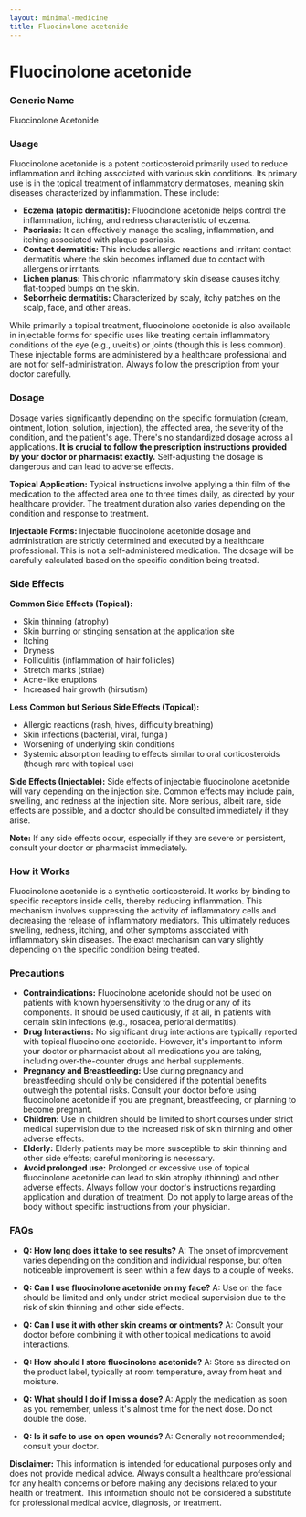 ```yaml
---
layout: minimal-medicine
title: Fluocinolone acetonide
---
```


# Fluocinolone acetonide
### Generic Name
Fluocinolone Acetonide

### Usage

Fluocinolone acetonide is a potent corticosteroid primarily used to reduce inflammation and itching associated with various skin conditions.  Its primary use is in the topical treatment of inflammatory dermatoses, meaning skin diseases characterized by inflammation.  These include:

* **Eczema (atopic dermatitis):**  Fluocinolone acetonide helps control the inflammation, itching, and redness characteristic of eczema.
* **Psoriasis:** It can effectively manage the scaling, inflammation, and itching associated with plaque psoriasis.
* **Contact dermatitis:** This includes allergic reactions and irritant contact dermatitis where the skin becomes inflamed due to contact with allergens or irritants.
* **Lichen planus:** This chronic inflammatory skin disease causes itchy, flat-topped bumps on the skin.
* **Seborrheic dermatitis:** Characterized by scaly, itchy patches on the scalp, face, and other areas.


While primarily a topical treatment, fluocinolone acetonide is also available in injectable forms for specific uses like treating certain inflammatory conditions of the eye (e.g., uveitis) or joints (though this is less common).  These injectable forms are administered by a healthcare professional and are not for self-administration.  Always follow the prescription from your doctor carefully.


### Dosage

Dosage varies significantly depending on the specific formulation (cream, ointment, lotion, solution, injection), the affected area, the severity of the condition, and the patient's age.  There's no standardized dosage across all applications.  **It is crucial to follow the prescription instructions provided by your doctor or pharmacist exactly.**  Self-adjusting the dosage is dangerous and can lead to adverse effects.

**Topical Application:**  Typical instructions involve applying a thin film of the medication to the affected area one to three times daily, as directed by your healthcare provider.  The treatment duration also varies depending on the condition and response to treatment.

**Injectable Forms:** Injectable fluocinolone acetonide dosage and administration are strictly determined and executed by a healthcare professional. This is not a self-administered medication.  The dosage will be carefully calculated based on the specific condition being treated.


### Side Effects

**Common Side Effects (Topical):**

* Skin thinning (atrophy)
* Skin burning or stinging sensation at the application site
* Itching
* Dryness
* Folliculitis (inflammation of hair follicles)
* Stretch marks (striae)
* Acne-like eruptions
* Increased hair growth (hirsutism)


**Less Common but Serious Side Effects (Topical):**

* Allergic reactions (rash, hives, difficulty breathing)
* Skin infections (bacterial, viral, fungal)
* Worsening of underlying skin conditions
* Systemic absorption leading to effects similar to oral corticosteroids (though rare with topical use)


**Side Effects (Injectable):** Side effects of injectable fluocinolone acetonide will vary depending on the injection site. Common effects may include pain, swelling, and redness at the injection site. More serious, albeit rare, side effects are possible, and a doctor should be consulted immediately if they arise.

**Note:**  If any side effects occur, especially if they are severe or persistent, consult your doctor or pharmacist immediately.


### How it Works

Fluocinolone acetonide is a synthetic corticosteroid.  It works by binding to specific receptors inside cells, thereby reducing inflammation.  This mechanism involves suppressing the activity of inflammatory cells and decreasing the release of inflammatory mediators. This ultimately reduces swelling, redness, itching, and other symptoms associated with inflammatory skin diseases.  The exact mechanism can vary slightly depending on the specific condition being treated.


### Precautions

* **Contraindications:** Fluocinolone acetonide should not be used on patients with known hypersensitivity to the drug or any of its components.  It should be used cautiously, if at all, in patients with certain skin infections (e.g., rosacea, perioral dermatitis).
* **Drug Interactions:**  No significant drug interactions are typically reported with topical fluocinolone acetonide. However, it's important to inform your doctor or pharmacist about all medications you are taking, including over-the-counter drugs and herbal supplements.
* **Pregnancy and Breastfeeding:** Use during pregnancy and breastfeeding should only be considered if the potential benefits outweigh the potential risks. Consult your doctor before using fluocinolone acetonide if you are pregnant, breastfeeding, or planning to become pregnant.
* **Children:**  Use in children should be limited to short courses under strict medical supervision due to the increased risk of skin thinning and other adverse effects.
* **Elderly:**  Elderly patients may be more susceptible to skin thinning and other side effects; careful monitoring is necessary.
* **Avoid prolonged use:** Prolonged or excessive use of topical fluocinolone acetonide can lead to skin atrophy (thinning) and other adverse effects.  Always follow your doctor's instructions regarding application and duration of treatment.  Do not apply to large areas of the body without specific instructions from your physician.


### FAQs

* **Q: How long does it take to see results?**  A: The onset of improvement varies depending on the condition and individual response, but often noticeable improvement is seen within a few days to a couple of weeks.

* **Q: Can I use fluocinolone acetonide on my face?** A:  Use on the face should be limited and only under strict medical supervision due to the risk of skin thinning and other side effects.

* **Q: Can I use it with other skin creams or ointments?** A: Consult your doctor before combining it with other topical medications to avoid interactions.

* **Q: How should I store fluocinolone acetonide?** A: Store as directed on the product label, typically at room temperature, away from heat and moisture.

* **Q: What should I do if I miss a dose?** A: Apply the medication as soon as you remember, unless it's almost time for the next dose.  Do not double the dose.

* **Q: Is it safe to use on open wounds?** A: Generally not recommended; consult your doctor.


**Disclaimer:** This information is intended for educational purposes only and does not provide medical advice. Always consult a healthcare professional for any health concerns or before making any decisions related to your health or treatment.  This information should not be considered a substitute for professional medical advice, diagnosis, or treatment.
